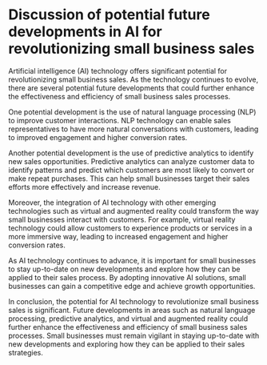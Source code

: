 Discussion of potential future developments in AI for revolutionizing small business sales
======================================================================================================

Artificial intelligence (AI) technology offers significant potential for revolutionizing small business sales. As the technology continues to evolve, there are several potential future developments that could further enhance the effectiveness and efficiency of small business sales processes.

One potential development is the use of natural language processing (NLP) to improve customer interactions. NLP technology can enable sales representatives to have more natural conversations with customers, leading to improved engagement and higher conversion rates.

Another potential development is the use of predictive analytics to identify new sales opportunities. Predictive analytics can analyze customer data to identify patterns and predict which customers are most likely to convert or make repeat purchases. This can help small businesses target their sales efforts more effectively and increase revenue.

Moreover, the integration of AI technology with other emerging technologies such as virtual and augmented reality could transform the way small businesses interact with customers. For example, virtual reality technology could allow customers to experience products or services in a more immersive way, leading to increased engagement and higher conversion rates.

As AI technology continues to advance, it is important for small businesses to stay up-to-date on new developments and explore how they can be applied to their sales process. By adopting innovative AI solutions, small businesses can gain a competitive edge and achieve growth opportunities.

In conclusion, the potential for AI technology to revolutionize small business sales is significant. Future developments in areas such as natural language processing, predictive analytics, and virtual and augmented reality could further enhance the effectiveness and efficiency of small business sales processes. Small businesses must remain vigilant in staying up-to-date with new developments and exploring how they can be applied to their sales strategies.
